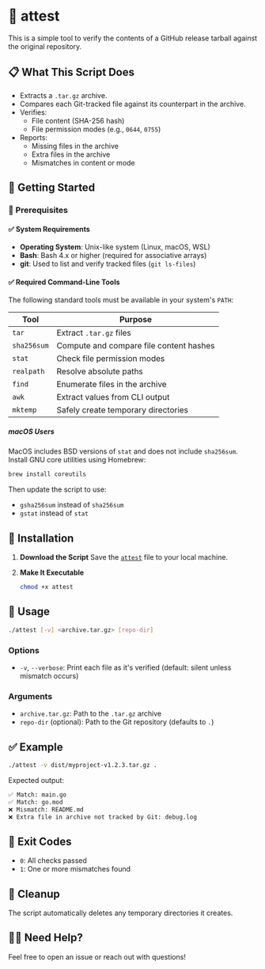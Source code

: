 # 🔬 attest

This is a simple tool to verify the contents of a GitHub release tarball against the original repository.

## 📋 What This Script Does

- Extracts a `.tar.gz` archive.
- Compares each Git-tracked file against its counterpart in the archive.
- Verifies:
  - File content (SHA-256 hash)
  - File permission modes (e.g., `0644`, `0755`)
- Reports:
  - Missing files in the archive
  - Extra files in the archive
  - Mismatches in content or mode

## 🧪 Getting Started

### 🔧 Prerequisites

#### ✅ System Requirements

- **Operating System**: Unix-like system (Linux, macOS, WSL)
- **Bash**: Bash 4.x or higher (required for associative arrays)
- **git**: Used to list and verify tracked files (`git ls-files`)

#### ✅ Required Command-Line Tools

The following standard tools must be available in your system's `PATH`:

| Tool         | Purpose                                   |
|--------------|-------------------------------------------|
| `tar`        | Extract `.tar.gz` files                   |
| `sha256sum`  | Compute and compare file content hashes   |
| `stat`       | Check file permission modes               |
| `realpath`   | Resolve absolute paths                    |
| `find`       | Enumerate files in the archive            |
| `awk`        | Extract values from CLI output            |
| `mktemp`     | Safely create temporary directories       |

##### macOS Users

MacOS includes BSD versions of `stat` and does not include `sha256sum`.
Install GNU core utilities using Homebrew:

```sh
brew install coreutils
```

Then update the script to use:

- `gsha256sum` instead of `sha256sum`
- `gstat` instead of `stat`

## 🚀 Installation

1. **Download the Script**
    Save the [`attest`](./attest) file to your local machine.
2. **Make It Executable**

    ```sh
    chmod +x attest
    ```

## 🏁 Usage

```sh
./attest [-v] <archive.tar.gz> [repo-dir]
```

### Options

- `-v`, `--verbose`: Print each file as it's verified (default: silent unless mismatch occurs)

### Arguments

- `archive.tar.gz`: Path to the `.tar.gz` archive
- `repo-dir` (optional): Path to the Git repository (defaults to `.`)

## ✅ Example

```sh
./attest -v dist/myproject-v1.2.3.tar.gz .
```

Expected output:

```sh
✅ Match: main.go
✅ Match: go.mod
❌ Mismatch: README.md
❌ Extra file in archive not tracked by Git: debug.log
```

## 🛑 Exit Codes

- `0`: All checks passed
- `1`: One or more mismatches found

## 🧹 Cleanup

The script automatically deletes any temporary directories it creates.

## 🙋‍♀️ Need Help?

Feel free to open an issue or reach out with questions!
